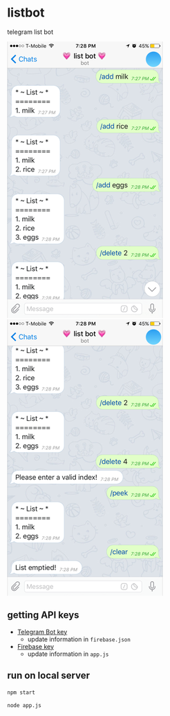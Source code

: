 # listbot
telegram list bot

![image of listbot1](https://github.com/ashleytqy/listbot/blob/master/img/1.png) ![image of listbot2](https://github.com/ashleytqy/listbot/blob/master/img/2.png)

## getting API keys
- [Telegram Bot key](https://core.telegram.org/bots/api)
  + update information in `firebase.json`
- [Firebase key](https://console.firebase.google.com/)
  + update information in `app.js`

## run on local server
```
npm start
```
```
node app.js
```
